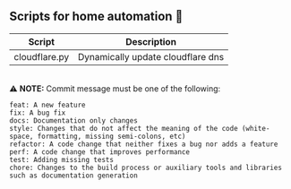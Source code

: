 ## Scripts for home automation :wave:

| Script      | Description |
| ----------- | ----------- |
|  cloudflare.py     | Dynamically update cloudflare dns | 

\
:warning: **NOTE:** Commit message must be one of the following:
	
	feat: A new feature
	fix: A bug fix
	docs: Documentation only changes
	style: Changes that do not affect the meaning of the code (white-space, formatting, missing semi-colons, etc)
	refactor: A code change that neither fixes a bug nor adds a feature
	perf: A code change that improves performance
	test: Adding missing tests
	chore: Changes to the build process or auxiliary tools and libraries such as documentation generation
